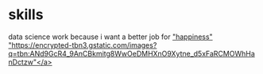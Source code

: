 # skills
data science work
because i want a better job for <a href> "happiness" "https://encrypted-tbn3.gstatic.com/images?q=tbn:ANd9GcR4_9AnCBkmitg8WwOeDMHXnO9Xytne_d5xFaRCMOWhHanDctzw"</a>
